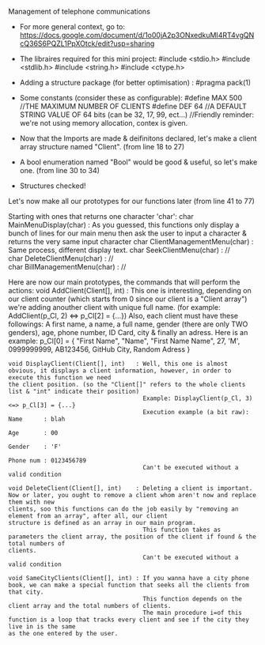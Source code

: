 Management of telephone communications

+ For more general context, go to: https://docs.google.com/document/d/1o00jA2p3ONxedkuMI4RT4vgQNcQ36S6PQZL1PpXOtck/edit?usp=sharing


+ The libraires required for this mini project:
  #include <stdio.h>
  #include <stdlib.h>
  #include <string.h>
  #include <ctype.h>
  
+ Adding a structure package (for better optimisation) :
  #pragma pack(1)
 
+ Some constants (consider these as configurable):
  #define MAX 500 //THE MAXIMUM NUMBER OF CLIENTS
  #define DEF 64 //A DEFAULT STRING VALUE OF 64 bits (can be 32, 17, 99, ect...)
//Friendly reminder: we're not using memory allocation, contex is given.


+ Now that the Imports are made & deifinitons declared, let's make a client array structure named "Client". (from line 18 to 27)
+ A bool enumeration named "Bool" would be good & useful, so let's make one. (from line 30 to 34)

+ Structures checked!


Let's now make all our prototypes for our functions later (from line 41 to 77)
  
  Starting with ones that returns one character 'char':
     char MainMenuDisplay(char)         : As you guessed, this functions only display a bunch of lines for our main menu then ask the user to input a character &                                                 returns the very same input character 
     char ClientManagementMenu(char)    : Same process, different display text.
     char SeekClientMenu(char)          : //               
     char DeleteClientMenu(char)        : //               
     char BillManagementMenu(char)      : //               
                              
                              
  Here are now our main prototypes, the commands that will perform the actions:
    void AddClient(Client[], int)       : This one is interesting, depending on our client counter (which starts from 0 since our client is a "Client array")                                                     we're adding anouther client with unique full name. (for example: AddClient(p_Cl, 2) <=> p_Cl[2] = {...})
                                          Also, each client must have these followings: A first name, a name, a full name, gender (there are only TWO genders), 
                                          age, phone number, ID Card, city & finally an adress.
                                          Here is an example: p_Cl[0] = { "First Name", "Name", "First Name Name", 27, 'M', 0999999999, AB123456, GitHub City,                                                   Random Adress }
                                           
    void DisplayClient(Client[], int)   : Well, this one is almost obvious, it displays a client information, however, in order to execute this function we need                                                 the client position. (so the "Client[]" refers to the whole clients list & "int" indicate their position)
                                          Example: DisplayClient(p_Cl, 3) <=> p_Cl[3] = {...}
                                          Execution example (a bit raw): Name      : blah
                                                                          Age       : 00
                                                                          Gender    : 'F'
                                                                          Phone num : 0123456789
                                          Can't be executed without a valid condition
                                           
    void DeleteClient(Client[], int)    : Deleting a client is important. Now or later, you ought to remove a client whom aren't now and replace them with new                                                   clients, soo this functions can do the job easily by "removing an element from an array", after all, our client                                                         structure is defined as an array in our main program.
                                          This function takes as parameters the client array, the position of the client if found & the total numbers of                                                         clients.   
                                          Can't be executed without a valid condition

    void SameCityClients(Client[], int) : If you wanna have a city phone book, we can make a special function that seeks all the clients from that city.
                                          This function depends on the client array and the total numbers of clients.
                                          The main procedure i=of this function is a loop that tracks every client and see if the city they live in is the same                                                   as the one entered by the user.
 
